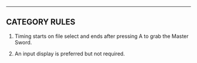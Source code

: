 ---

## CATEGORY RULES

1. Timing starts on file select and ends after pressing A to grab the Master Sword.

2. An input display is preferred but not required.
